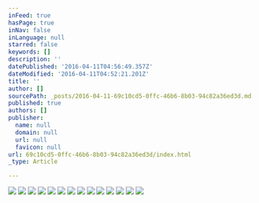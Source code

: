 ```yaml
---
inFeed: true
hasPage: true
inNav: false
inLanguage: null
starred: false
keywords: []
description: ''
datePublished: '2016-04-11T04:56:49.357Z'
dateModified: '2016-04-11T04:52:21.201Z'
title: ''
author: []
sourcePath: _posts/2016-04-11-69c10cd5-0ffc-46b6-8b03-94c82a36ed3d.md
published: true
authors: []
publisher:
  name: null
  domain: null
  url: null
  favicon: null
url: 69c10cd5-0ffc-46b6-8b03-94c82a36ed3d/index.html
_type: Article

---
```

![](https://the-grid-user-content.s3-us-west-2.amazonaws.com/8de42a6b-b878-4522-96e6-fdc1936f8eea.jpg)
![](https://the-grid-user-content.s3-us-west-2.amazonaws.com/7690fffc-fa7a-462c-8f42-568df5b858fe.jpg)
![](https://the-grid-user-content.s3-us-west-2.amazonaws.com/e4ec787e-0185-4e04-9433-2732c72bc7ad.jpg)
![](https://the-grid-user-content.s3-us-west-2.amazonaws.com/9d96d7cd-0322-4ba6-848e-59541dd36a5a.jpg)
![](https://the-grid-user-content.s3-us-west-2.amazonaws.com/cf3f1923-3fc9-4014-815f-16503740b62f.jpg)
![](https://the-grid-user-content.s3-us-west-2.amazonaws.com/919c7feb-2d4c-4732-9b96-f2b01379283a.jpg)
![](https://the-grid-user-content.s3-us-west-2.amazonaws.com/9c9a97b5-99e7-4896-b522-a4c549fb33f3.jpg)
![](https://the-grid-user-content.s3-us-west-2.amazonaws.com/1cce64b1-9247-418a-8171-6d754f08ce80.jpg)
![](https://the-grid-user-content.s3-us-west-2.amazonaws.com/356f9deb-e029-411f-acda-9b59d469afcf.jpg)
![](https://the-grid-user-content.s3-us-west-2.amazonaws.com/b4b557cd-d8c1-48b9-8acc-cc39e10e0fa0.jpg)
![](https://the-grid-user-content.s3-us-west-2.amazonaws.com/13c1ccec-4381-40cd-92e1-2ca1cdb48a01.jpg)
![](https://the-grid-user-content.s3-us-west-2.amazonaws.com/cdaa4e79-638d-4b37-ba0c-235edf77bdbf.jpg)
![](https://the-grid-user-content.s3-us-west-2.amazonaws.com/59b7762b-8d0a-411d-9978-239a3e75dceb.jpg)
![](https://the-grid-user-content.s3-us-west-2.amazonaws.com/bb9137ad-8939-4cf1-a094-7b721374dda4.jpg)